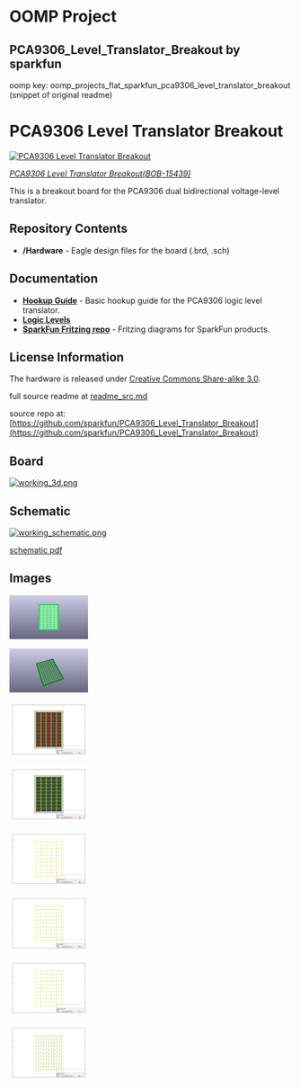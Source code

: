 # OOMP Project  
## PCA9306_Level_Translator_Breakout  by sparkfun  
  
oomp key: oomp_projects_flat_sparkfun_pca9306_level_translator_breakout  
(snippet of original readme)  
  
PCA9306 Level Translator Breakout  
=================================  
  
[![PCA9306 Level Translator Breakout](https://cdn.sparkfun.com/r/300-300/assets/parts/1/4/0/1/0/15439-SparkFun_Level_Translator_Breakout_-_PCA9306-01.jpg)](https://www.sparkfun.com/products/15439)  
  
[*PCA9306 Level Translator Breakout(BOB-15439)*](https://www.sparkfun.com/products/15439)  
  
This is a breakout board for the PCA9306 dual bidirectional voltage-level translator.   
  
Repository Contents  
-------------------  
* **/Hardware** - Eagle design files for the board (.brd, .sch)  
  
Documentation  
--------------  
* **[Hookup Guide](https://learn.sparkfun.com/tutorials/pca9306-logic-level-translator-hookup-guide-v2)** - Basic hookup guide for the PCA9306 logic level translator.  
* **[Logic Levels](https://learn.sparkfun.com/tutorials/logic-levels)**  
* **[SparkFun Fritzing repo](https://github.com/sparkfun/Fritzing_Parts)** - Fritzing diagrams for SparkFun products.  
  
License Information  
-------------------  
The hardware is released under [Creative Commons Share-alike 3.0](http://creativecommons.org/licenses/by-sa/3.0/).    
  
  
  full source readme at [readme_src.md](readme_src.md)  
  
source repo at: [https://github.com/sparkfun/PCA9306_Level_Translator_Breakout](https://github.com/sparkfun/PCA9306_Level_Translator_Breakout)  
## Board  
  
[![working_3d.png](working_3d_600.png)](working_3d.png)  
## Schematic  
  
[![working_schematic.png](working_schematic_600.png)](working_schematic.png)  
  
[schematic pdf](working_schematic.pdf)  
## Images  
  
[![working_3D_bottom.png](working_3D_bottom_140.png)](working_3D_bottom.png)  
  
[![working_3D_top.png](working_3D_top_140.png)](working_3D_top.png)  
  
[![working_assembly_page_01.png](working_assembly_page_01_140.png)](working_assembly_page_01.png)  
  
[![working_assembly_page_02.png](working_assembly_page_02_140.png)](working_assembly_page_02.png)  
  
[![working_assembly_page_03.png](working_assembly_page_03_140.png)](working_assembly_page_03.png)  
  
[![working_assembly_page_04.png](working_assembly_page_04_140.png)](working_assembly_page_04.png)  
  
[![working_assembly_page_05.png](working_assembly_page_05_140.png)](working_assembly_page_05.png)  
  
[![working_assembly_page_06.png](working_assembly_page_06_140.png)](working_assembly_page_06.png)  
